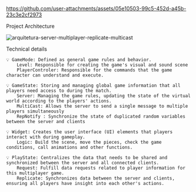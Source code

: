 


https://github.com/user-attachments/assets/05e10503-99c5-452d-a45b-23c3e2cf2973


 
Project Architecture  

![arquitetura-server-multiplayer-replicate-multicast](https://github.com/alfredo1995/multiplayer-server-replicate-multicast/assets/71193893/fd35c3f0-269d-4c0b-9d07-5dfbf45a5bde)

Technical details 

    💡 GameMode: Defined as general game rules and behavior.
        Level: Responsible for creating the game's visual and sound scene
        PlayerControler: Responsible for the commands that the game character can understand and execute.

    💡 GameState: Storing and managing global game information that all players need access to during the match.
        Server: Managing the game rules, updating the state of the virtual world according to the players' actions.
        MultiCast: Allows the server to send a single message to multiple players simultaneously
        RepNotify : Synchronize the state of duplicated random variables between the server and clients

    💡 Widget: Creates the user interface (UI) elements that players interact with during gameplay.
        Logic: Build the scene, move the pieces, check the game conditions, call animations and other functions.

    💡 PlayState: Centralizes the data that needs to be shared and synchronized between the server and all connected clients.
        Request: Fulfill data requests related to player information for this multiplayer game.
        Replicate: Synchronizes data between the server and clients, ensuring all players have insight into each other's actions.


